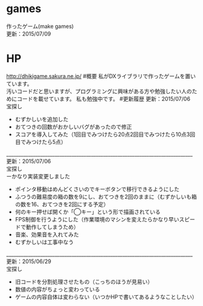 # games
作ったゲーム(make games)<br>
更新：2015/07/09
# HP
http://dhikigame.sakura.ne.jp/
#概要
私がDXライブラリで作ったゲームを置いています。<br>
汚いコードだと思いますが、プログラミングに興味がある方や勉強したい人のためにコードを載せています。
私も勉強中です。
#更新履歴
更新：2015/07/06<br>
宝探し<br>
<ul>
<li>むずかしいを追加した</li>
<li>おてつきの回数がおかしいバグがあったので修正</li>
<li>スコアを導入してみた（1回目でみつけたら20点2回目でみつけたら10点3回目でみつけたら5点）</li>
</ul>
_____________________________________________________________________________
更新：2015/07/06<br>
宝探し<br>
ーかなり実装変更しました<br>
<ul>
<li>ポインタ移動はめんどくさいのでキーボタンで移行できるようにした</li>
<li>ふつうの難易度の箱の数を9にし、おてつきを2回のままに（むずかしいも箱の数を16、おてつきを2回にする予定）</li>
<li>何のキー押せば開くか「◯キー」という形で描画されている</li>
<li>FPS制御を行うようにした（作業環境のマシンを変えたらかなり早いスピードで動作してしまうため）</li>
<li>音楽、効果音を入れてみた</li>
<li>むずかしいは工事中なう</li>
</ul>
_____________________________________________________________________________
更新：2015/06/29<br>
宝探し<br>
<ul>
<li>旧コードを分割処理させたもの（こっちのほうが見易い）</li>
<li>数値の内容がちょっと変わっている</li>
<li>ゲームの内容自体は変わらない（いつかHPで書いてあるようなことしたい）</li>
</ul>
